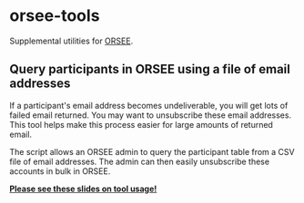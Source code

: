 # orsee-tools

Supplemental utilities for [ORSEE](https://github.com/orsee/orsee).

## Query participants in ORSEE using a file of email addresses

If a participant's email address becomes undeliverable, you will get lots of failed email returned. You may want to unsubscribe these email addresses. This tool helps make this process easier for large amounts of returned email.

The script allows an ORSEE admin to query the participant table from a CSV file of email addresses. The admin can then easily unsubscribe these accounts in bulk in ORSEE.

**[Please see these slides on tool usage!](https://github.com/lucasreddinger/orsee-tools/blob/master/query-email-csv-slides/query-email-csv-slides.pdf)**
